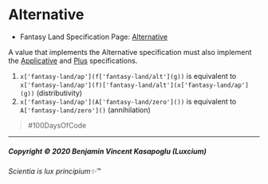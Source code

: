 # Alternative

* Fantasy Land Specification Page: [Alternative](https://github.com/fantasyland/fantasy-land/#alternative)

A value that implements the Alternative specification must also implement
the [Applicative](#applicative) and [Plus](#plus) specifications.

1. `x['fantasy-land/ap'](f['fantasy-land/alt'](g))` is equivalent to `x['fantasy-land/ap'](f)['fantasy-land/alt'](x['fantasy-land/ap'](g))` (distributivity)
2. `x['fantasy-land/ap'](A['fantasy-land/zero']())` is equivalent to `A['fantasy-land/zero']()` (annihilation)


>\#100DaysOfCode


---

##### Copyright © 2020 Benjamin Vincent Kasapoglu (Luxcium)

###### Scientia is lux principium✨™
